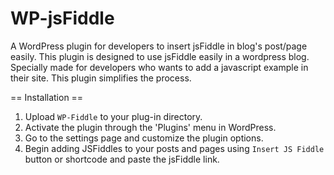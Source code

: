 WP-jsFiddle
===========

A WordPress plugin for developers to insert jsFiddle in blog's post/page easily. This plugin is designed to use jsFiddle easily in a wordpress blog. Specially made for developers who wants to add a javascript example in their site. This plugin simplifies the process.

== Installation ==

1. Upload `WP-Fiddle` to your plug-in directory.
2. Activate the plugin through the 'Plugins' menu in WordPress.
3. Go to the settings page and customize the plugin options.
4. Begin adding JSFiddles to your posts and pages using `Insert JS Fiddle` button or shortcode and paste the jsFiddle link.
